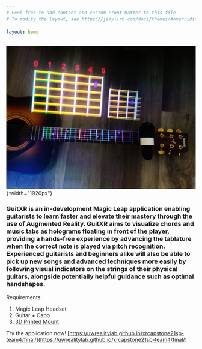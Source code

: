 ```yaml
---
# Feel free to add content and custom Front Matter to this file.
# To modify the layout, see https://jekyllrb.com/docs/themes/#overriding-theme-defaults

layout: home
---
```

![GuitXR Splash](images/guitxr_main.jpg){:width="1920px"}
<h3>GuitXR is an in-development Magic Leap application enabling guitarists to learn faster and elevate their mastery through the use of Augmented Reality.
GuitXR aims to visualize chords and music tabs as holograms floating in front of the player, providing a hands-free experience by advancing the tablature when the correct note is played via pitch recognition. 
Experienced guitarists and beginners alike will also be able to pick up new songs and advanced techniques more easily by following visual indicators on the strings of their physical guitars, alongside potentially helpful guidance such as optimal handshapes.
</h3>


Requirements:
1. Magic Leap Headset
2. Guitar + Capo
3. [3D Printed Mount](https://uwrealitylab.github.io/xrcapstone21sp-team4/final/assets/guitxr_mount.stl)

Try the application now!
[https://uwrealitylab.github.io/xrcapstone21sp-team4/final/](https://uwrealitylab.github.io/xrcapstone21sp-team4/final/)